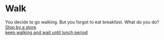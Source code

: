 # Walk 
You decide to go walking. But you forgot to eat breakfast. What do you do?
[Stop by a store](walk/walk.md)  
[keep walking and wait until lunch period](walk/walk.md)  